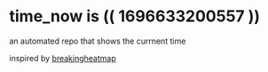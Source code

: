 # time_now is (( 1696633200557 ))

an automated repo that shows the currnent time

inspired by [breakingheatmap](https://github.com/breakingheatmap/breakingheatmap)
